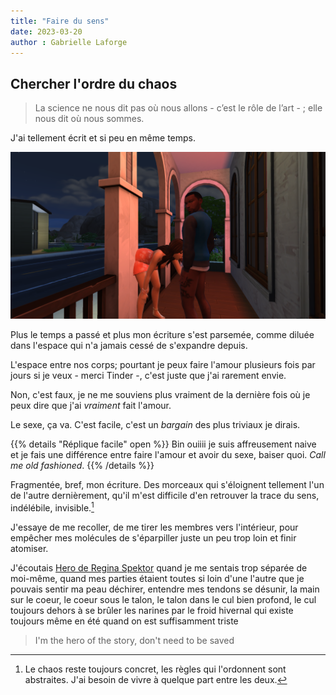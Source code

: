 ```yaml
---
title: "Faire du sens"
date: 2023-03-20
author : Gabrielle Laforge
---
```


## Chercher l'ordre du chaos

> La science ne nous dit pas où nous allons - c’est le rôle de l’art - ; elle nous dit où nous sommes.


J'ai tellement écrit et  si peu en même temps.


![Exhibition de Sims coquins](/themes/book/static/26-02-2023_23-08-51.png)


Plus le temps a passé et plus mon écriture s'est parsemée, comme diluée dans l'espace qui n'a jamais cessé de s'expandre depuis.

L'espace entre nos corps;
pourtant je peux faire l'amour plusieurs fois par jours si je veux - merci Tinder -, c'est juste que j'ai rarement envie.

Non, c'est faux, je ne me souviens plus vraiment de la dernière fois où je  peux dire que j'ai _vraiment_ fait l'amour.

Le sexe, ça va. C'est facile, c'est un _bargain_ des plus triviaux je dirais. 

{{% details "Réplique facile" open %}}
Bin ouiiii je suis affreusement naive et je fais une différence entre faire l'amour et avoir du sexe, baiser quoi. _Call me old fashioned_.
{{% /details %}} 



Fragmentée, bref, mon écriture. Des morceaux qui s'éloignent tellement l'un de l'autre dernièrement, qu'il m'est difficile d'en retrouver la trace du sens, indélébile, invisible.[^1]

J'essaye de me recoller, de me tirer les membres vers l'intérieur, pour empêcher mes molécules de s'éparpiller juste un peu trop loin et finir atomiser. 




J'écoutais [Hero de Regina Spektor](https://www.youtube.com/watch?v=-g-dlnH3wc8) quand je me sentais trop séparée de moi-même, quand mes parties étaient toutes si loin d'une l'autre que je pouvais sentir ma peau déchirer, entendre mes tendons se désunir, la main sur le coeur, le coeur sous le talon, le talon dans le cul bien profond, le cul toujours dehors à se brûler les narines par le froid hivernal qui existe toujours même en été quand on est suffisamment triste



> I'm the hero of the story, don't need to be saved



[^1]: Le chaos reste toujours concret, les règles qui l'ordonnent sont abstraites. J'ai besoin de vivre à quelque part entre les deux.
